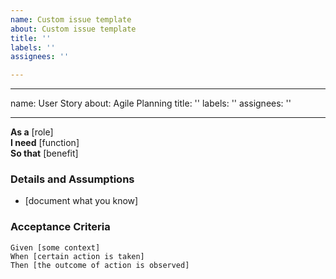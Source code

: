 ```yaml
---
name: Custom issue template
about: Custom issue template
title: ''
labels: ''
assignees: ''

---
```


---
name: User Story
about: Agile Planning
title: ''
labels: ''
assignees: ''

---

**As a** [role]  
**I need** [function]  
**So that** [benefit]  

### Details and Assumptions
* [document what you know]

### Acceptance Criteria  

```gherkin
Given [some context]
When [certain action is taken]
Then [the outcome of action is observed]
```
